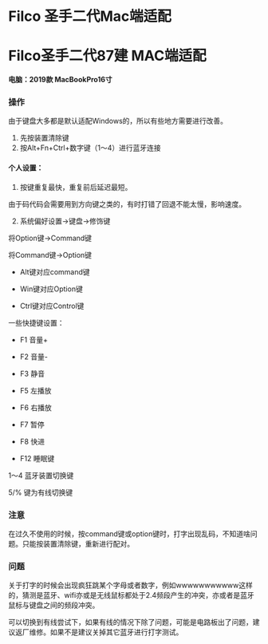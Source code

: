 # Filco 圣手二代Mac端适配


# Filco圣手二代87建 MAC端适配

**电脑：2019款 MacBookPro16寸**

### 操作

由于键盘大多都是默认适配Windows的，所以有些地方需要进行改善。

1. 先按装置清除键
2. 按Alt+Fn+Ctrl+数字键（1～4）进行蓝牙连接

#### 个人设置：

1. 按键重复最快，重复前后延迟最短。

由于码代码会需要用到方向键之类的，有时打错了回退不能太慢，影响速度。

2. 系统偏好设置->键盘->修饰键

将Option键->Command键

将Command键->Option键

* Alt键对应command键

* Win键对应Option键

* Ctrl键对应Control键

一些快捷键设置：

* F1 音量+
* F2 音量-
* F3 静音

* F5 左播放
* F6 右播放
* F7 暂停

* F8 快进

* F12 睡眠键

1～4 蓝牙装置切换键

5/% 键为有线切换键

### 注意

在过久不使用的时候，按command键或option键时，打字出现乱码，不知道啥问题。只能按装置清除键，重新进行配对。

### 问题

关于打字的时候会出现疯狂跳某个字母或者数字，例如wwwwwwwwwww这样的，猜测是蓝牙、wifi亦或是无线鼠标都处于2.4频段产生的冲突，亦或者是蓝牙鼠标与键盘之间的频段冲突。

可以切换到有线尝试下，如果有线的情况下除了问题，可能是电路板出了问题，建议返厂维修。如果不是建议关掉其它蓝牙进行打字测试。


